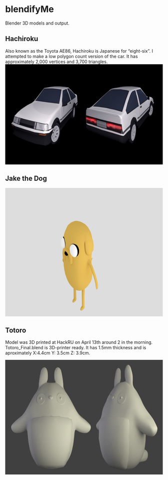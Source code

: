 blendifyMe
==========

Blender 3D models and output.

<h2> Hachiroku </h2>
Also known as the Toyota AE86, Hachiroku is Japanese for “eight-six”. I attempted to make a low polygon count version of the car. It has approximately 2,000 vertices and 3,700 triangles.

<img width="730px" height="320px" src="./img/hachiroku_rendered.jpg"/>

<h2> Jake the Dog </h2>

<img width="730px" height="410px" src="./img/jake_rendered.png"/>

<h2> Totoro </h2>
<p>Model was 3D printed at HackRU on April 13th around 2 in the morning. Totoro_Final.blend is 3D-printer ready. It has 1.5mm thickness and is aproximately X:4.4cm Y: 3.5cm Z: 3.9cm. </p>

<img width="728px" height="366px" src="./img/totoro_rendered.png"/>
